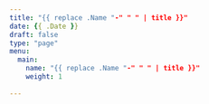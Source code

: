 ```yaml
---
title: "{{ replace .Name "-" " " | title }}"
date: {{ .Date }}
draft: false
type: "page"
menu: 
  main:
    name: "{{ replace .Name "-" " " | title }}"
    weight: 1
    
---
```

